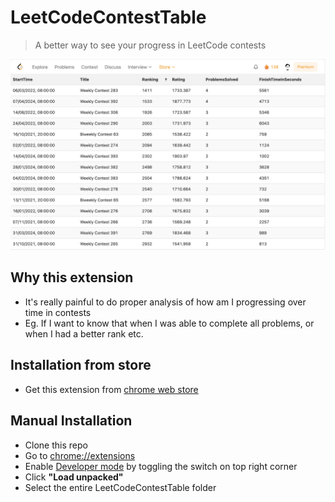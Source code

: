 # LeetCodeContestTable
> A better way to see your progress in LeetCode contests

![Screenshot](assets/Screenshot.png)

## Why this extension
* It's really painful to do proper analysis of how am I progressing over time in contests
* Eg. If I want to know that when I was able to complete all problems, or when I had a better rank etc.

## Installation from store
* Get this extension from [chrome web store](https://chromewebstore.google.com/detail/leetcodecontesttable/bjoebpnpgokmpdnejdnaolnlbkbkfbml)

## Manual Installation
* Clone this repo
* Go to <a href="chrome://extensions">chrome://extensions</a>
* Enable <a href="https://www.mstoic.com/enable-developer-mode-in-chrome/">Developer mode</a> by toggling the switch on top right corner
* Click **"Load unpacked"**
* Select the entire LeetCodeContestTable folder